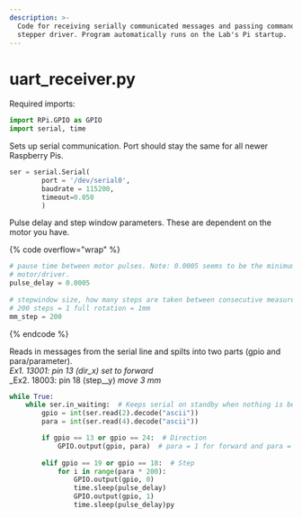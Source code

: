 ```yaml
---
description: >-
  Code for receiving serially communicated messages and passing commands to the
  stepper driver. Program automatically runs on the Lab's Pi startup.
---
```


# uart\_receiver.py

Required imports:

```python
import RPi.GPIO as GPIO
import serial, time
```

Sets up serial communication. Port should stay the same for all newer Raspberry Pis.

```python
ser = serial.Serial(
        port = '/dev/serial0', 
        baudrate = 115200, 
        timeout=0.050
        )
```

Pulse delay and step window parameters. These are dependent on the motor you have.

{% code overflow="wrap" %}
```python
# pause time between motor pulses. Note: 0.0005 seems to be the minimum for chosen 
# motor/driver.
pulse_delay = 0.0005 
 
# stepwindow size, how many steps are taken between consecutive measurements: 
# 200 steps = 1 full rotation = 1mm
mm_step = 200  
```
{% endcode %}

Reads in messages from the serial line and spilts into two parts (gpio and para/parameter).\
_Ex1. 13001: pin 13 (dir\_x) set to forward_\
_Ex2. 18003: pin 18 (step\__y) _move 3 mm_

```python
while True:
    while ser.in_waiting:  # Keeps serial on standby when nothing is being received
        gpio = int(ser.read(2).decode("ascii"))
        para = int(ser.read(4).decode("ascii"))

        if gpio == 13 or gpio == 24:  # Direction
            GPIO.output(gpio, para)  # para = 1 for forward and para = 0 for reverse
    
        elif gpio == 19 or gpio == 18:  # Step
            for i in range(para * 200):
                GPIO.output(gpio, 0)
                time.sleep(pulse_delay)
                GPIO.output(gpio, 1)
                time.sleep(pulse_delay)py
```
